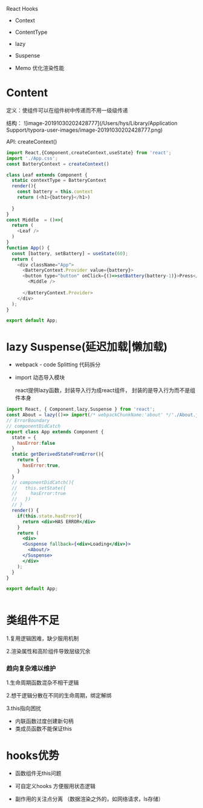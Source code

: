 React Hooks

- Context 

- ContentType
- lazy 
- Suspense
- Memo 优化渲染性能



# Content

定义：使组件可以在组件树中传递而不用一级级传递

结构：  ![image-20191030202428777](/Users/hys/Library/Application Support/typora-user-images/image-20191030202428777.png)



API:	createContext()

```js
import React,{Component,createContext,useState} from 'react';
import './App.css';
const BatteryContext = createContext()

class Leaf extends Component {
  static contextType = BatteryContext
  render(){
    const battery = this.context
    return (<h1>{battery}</h1>)
    
  }
}
const Middle  = ()=>{
  return (
    <Leaf />
  )
}
function App() {
  const [battery, setBattery] = useState(60);
  return (
    <div className="App">
      <BatteryContext.Provider value={battery}>
      <button type="button" onClick={()=>setBattery(battery-1)}>Press</button>
        <Middle />
      
      </BatteryContext.Provider>
    </div>
  );
}

export default App;

```



# lazy Suspense(延迟加载|懒加载)



- webpack - code Splitting 代码拆分

- import 动态导入模块

  react提供lazy函数，封装导入行为成react组件， 封装的是导入行为而不是组件本身

```jsx
import React, { Component,lazy,Suspense } from 'react';
const About = lazy(()=> import(/* webpackChunkName:'about' */'./About.jsx'))
// ErrorBoundary
// componentDidCatch
export class App extends Component {
  state = {
    hasError:false
  }
  static getDerivedStateFromError(){
    return {
      hasError:true,
    }
  }
  // componentDidCatch(){
  //   this.setState({
  //     hasError:true
  //   })
  // }
  render() {
    if(this.state.hasError){
      return <div>HAS ERROR</div>
    }
    return (
      <div>
      <Suspense fallback={<div>Loading</div>}>
        <About/>
      </Suspense>
      </div>
    );
  }
}

export default App;
	
```



# 类组件不足

1.复用逻辑困难，缺少服用机制

2.渲染属性和高阶组件导致层级冗余

### 趋向复杂难以维护

1.生命周期函数混杂不相干逻辑

2.想干逻辑分散在不同的生命周期，绑定解绑

3.this指向困扰

- 内联函数过度创建新句柄
- 类成员函数不能保证this

# hooks优势

- 函数组件无this问题

- 可自定义hooks 方便服用状态逻辑

- 副作用的关注点分离 （数据渲染之外的，如网络请求，ls存储） 

  